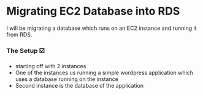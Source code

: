 # Migrating EC2 Database into RDS
I will be migrating a database which runs on an EC2 instance and running it from RDS.

### The Setup ☑️
- starting off with 2 instances
- One of the instances us running a simple wordpress application which uses a database running on the instance
- Second instance is the database of the application
